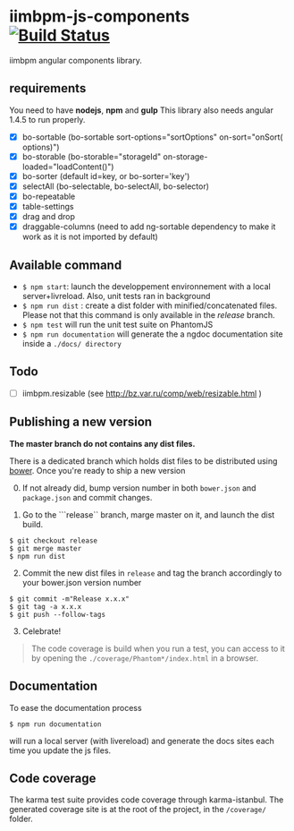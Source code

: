 iimbpm-js-components [![Build Status](https://travis-ci.org/iimsoft/iimbpm-js-components.svg?branch=ag_dragdrop)](https://travis-ci.org/iimsoft/iimbpm-js-components)
====================

iimbpm angular components library.

## requirements


You need to have __nodejs__, __npm__ and __gulp__
This library also needs angular 1.4.5 to run properly.

 - [x] bo-sortable (bo-sortable sort-options="sortOptions" on-sort="onSort( options)")
 - [x] bo-storable (bo-storable="storageId" on-storage-loaded="loadContent()")
 - [x] bo-sorter (default id=key, or bo-sorter='key')
 - [x] selectAll (bo-selectable, bo-selectAll, bo-selector)
 - [x] bo-repeatable
 - [x] table-settings 
 - [x] drag and drop
 - [x] draggable-columns (need to add ng-sortable dependency to make it work as it is not imported by default)

## Available command

- ``$ npm start``: launch the developpement environnement with a local server+livreload. Also, unit tests ran in background
- ``$ npm run dist`` : create a dist folder with minified/concatenated files. Please not that this command is only available in the _release_ branch.
- ``$ npm test`` will run the unit test suite on PhantomJS
- ``$ npm run documentation`` will generate the a ngdoc documentation site inside a ``./docs/ directory``
 
## Todo

 - [ ] iimbpm.resizable (see http://bz.var.ru/comp/web/resizable.html )

## Publishing a new version

**The master branch do not contains any dist files.**

There is a dedicated branch which holds dist files to be distributed using [bower](http://bower.io). Once you're ready to ship a new version

0. If not already did, bump version number in both ``bower.json`` and ``package.json`` and commit changes.

1. Go to the ```release`` branch, marge master on it, and launch the dist build.
```console
$ git checkout release
$ git merge master
$ npm run dist
```

2. Commit the new dist files in ``release`` and tag the branch accordingly to your bower.json version number
```console
$ git commit -m"Release x.x.x"
$ git tag -a x.x.x
$ git push --follow-tags
```

3. Celebrate!

> The code coverage is build when you run a test, you can access to it by opening the `./coverage/Phantom*/index.html` in a browser.

## Documentation
To ease the documentation process
```console
$ npm run documentation
```
will run a local server (with livereload) and generate the docs sites each time you update the js files.

## Code coverage
The karma test suite provides code coverage through karma-istanbul. The generated coverage site is at the root of the project, in the ``/coverage/`` folder.
